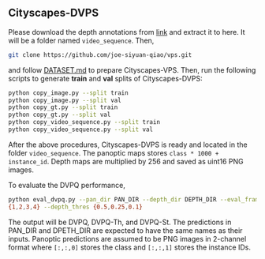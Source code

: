 ## Cityscapes-DVPS

Please download the depth annotations from [link](https://drive.google.com/file/d/147esC0jEhWQCCEMOHj5nYGCPnuwmQrl4/view?usp=sharing)
and extract it to here. It will be a folder named `video_sequence`. Then,
```bash
git clone https://github.com/joe-siyuan-qiao/vps.git
```
and follow [DATASET.md](https://github.com/joe-siyuan-qiao/vps/blob/master/docs/DATASET.md)
to prepare Cityscapes-VPS.
Then, run the following scripts to generate __train__ and __val__ splits of
Cityscapes-DVPS:
```bash
python copy_image.py --split train
python copy_image.py --split val
python copy_gt.py --split train
python copy_gt.py --split val
python copy_video_sequence.py --split train
python copy_video_sequence.py --split val
```
After the above procedures, Cityscapes-DVPS is ready and located in the folder
`video_sequence`.
The panoptic maps stores `class * 1000 + instance_id`.
Depth maps are multiplied by 256 and saved as uint16 PNG images.

To evaluate the DVPQ performance,
```bash
python eval_dvpq.py --pan_dir PAN_DIR --depth_dir DEPTH_DIR --eval_frames
{1,2,3,4} --depth_thres {0.5,0.25,0.1}
```
The output will be DVPQ, DVPQ-Th, and DVPQ-St.
The predictions in PAN_DIR and DPETH_DIR are expected to have the same names as their inputs.
Panoptic predictions are assumed to be PNG images in 2-channel format where `[:,:,0]` stores the class and `[:,:,1]` stores the instance IDs.
